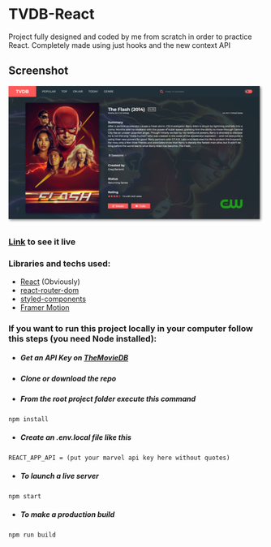 # TVDB-React
Project fully designed and coded by me from scratch in order to practice React.
Completely made using just hooks and the new context API

## Screenshot

![Screenshot](https://raw.githubusercontent.com/BraisC/tvdb-react/master/thumbnail.png)

### [Link](https://react-tv.braiscao.dev/) to see it live

### Libraries and techs used:
 * [React](https://reactjs.org/) (Obviously)
 * [react-router-dom](https://reactrouter.com/web/guides/quick-start)
 * [styled-components](https://styled-components.com/)
 * [Framer Motion](https://www.framer.com/motion/)

### If you want to run this project locally in your computer follow this steps (you need Node installed):

* ##### Get an API Key on [TheMovieDB](https://www.themoviedb.org/documentation/api)

* ##### Clone or download the repo

* ##### From the root project folder execute this command
```shell
npm install
```

* ##### Create an .env.local file like this
```shell
REACT_APP_API = (put your marvel api key here without quotes)
```

* ##### To launch a live server
```shell
npm start
```

* ##### To make a production build
```shell
npm run build
```
